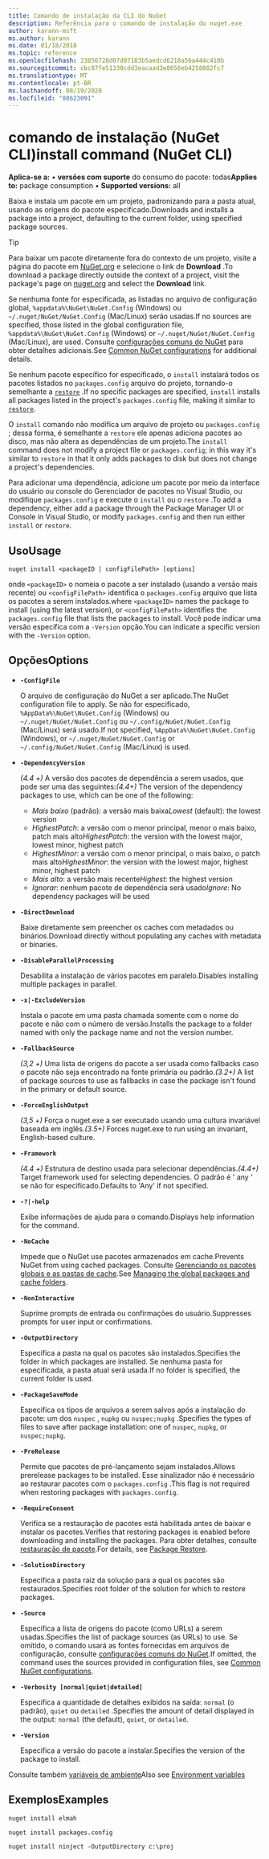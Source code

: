 ```yaml
---
title: Comando de instalação da CLI do NuGet
description: Referência para o comando de instalação do nuget.exe
author: karann-msft
ms.author: karann
ms.date: 01/18/2018
ms.topic: reference
ms.openlocfilehash: 23856728d07d07183b5aedcd6218a56a444c410b
ms.sourcegitcommit: cbc87fe51330cdd3eacaad3e8656eb4258882fc7
ms.translationtype: MT
ms.contentlocale: pt-BR
ms.lasthandoff: 08/19/2020
ms.locfileid: "88623091"
---
```

# <a name="install-command-nuget-cli"></a><span data-ttu-id="ca3f4-103">comando de instalação (NuGet CLI)</span><span class="sxs-lookup"><span data-stu-id="ca3f4-103">install command (NuGet CLI)</span></span>

<span data-ttu-id="ca3f4-104">**Aplica-se a:** &bullet; **versões com suporte** do consumo do pacote: todas</span><span class="sxs-lookup"><span data-stu-id="ca3f4-104">**Applies to:** package consumption &bullet; **Supported versions:** all</span></span>

<span data-ttu-id="ca3f4-105">Baixa e instala um pacote em um projeto, padronizando para a pasta atual, usando as origens do pacote especificado.</span><span class="sxs-lookup"><span data-stu-id="ca3f4-105">Downloads and installs a package into a project, defaulting to the current folder, using specified package sources.</span></span>

> [!Tip]
> <span data-ttu-id="ca3f4-106">Para baixar um pacote diretamente fora do contexto de um projeto, visite a página do pacote em [NuGet.org](https://www.nuget.org) e selecione o link de **Download** .</span><span class="sxs-lookup"><span data-stu-id="ca3f4-106">To download a package directly outside the context of a project, visit the package's page on [nuget.org](https://www.nuget.org) and select the **Download** link.</span></span>

<span data-ttu-id="ca3f4-107">Se nenhuma fonte for especificada, as listadas no arquivo de configuração global, `%appdata%\NuGet\NuGet.Config` (Windows) ou `~/.nuget/NuGet/NuGet.Config` (Mac/Linux) serão usadas.</span><span class="sxs-lookup"><span data-stu-id="ca3f4-107">If no sources are specified, those listed in the global configuration file, `%appdata%\NuGet\NuGet.Config` (Windows) or `~/.nuget/NuGet/NuGet.Config` (Mac/Linux), are used.</span></span> <span data-ttu-id="ca3f4-108">Consulte [configurações comuns do NuGet](../../consume-packages/configuring-nuget-behavior.md) para obter detalhes adicionais.</span><span class="sxs-lookup"><span data-stu-id="ca3f4-108">See [Common NuGet configurations](../../consume-packages/configuring-nuget-behavior.md) for additional details.</span></span>

<span data-ttu-id="ca3f4-109">Se nenhum pacote específico for especificado, o `install` instalará todos os pacotes listados no `packages.config` arquivo do projeto, tornando-o semelhante a [`restore`](cli-ref-restore.md) .</span><span class="sxs-lookup"><span data-stu-id="ca3f4-109">If no specific packages are specified, `install` installs all packages listed in the project's `packages.config` file, making it similar to [`restore`](cli-ref-restore.md).</span></span>

<span data-ttu-id="ca3f4-110">O `install` comando não modifica um arquivo de projeto ou `packages.config` ; dessa forma, é semelhante a `restore` ele apenas adiciona pacotes ao disco, mas não altera as dependências de um projeto.</span><span class="sxs-lookup"><span data-stu-id="ca3f4-110">The `install` command does not modify a project file or `packages.config`; in this way it's similar to `restore` in that it only adds packages to disk but does not change a project's dependencies.</span></span>

<span data-ttu-id="ca3f4-111">Para adicionar uma dependência, adicione um pacote por meio da interface do usuário ou console do Gerenciador de pacotes no Visual Studio, ou modifique `packages.config` e execute o `install` ou o `restore` .</span><span class="sxs-lookup"><span data-stu-id="ca3f4-111">To add a dependency, either add a package through the Package Manager UI or Console in Visual Studio, or modify `packages.config` and then run either `install` or `restore`.</span></span>

## <a name="usage"></a><span data-ttu-id="ca3f4-112">Uso</span><span class="sxs-lookup"><span data-stu-id="ca3f4-112">Usage</span></span>

```cli
nuget install <packageID | configFilePath> [options]
```

<span data-ttu-id="ca3f4-113">onde `<packageID>` o nomeia o pacote a ser instalado (usando a versão mais recente) ou `<configFilePath>` identifica o `packages.config` arquivo que lista os pacotes a serem instalados.</span><span class="sxs-lookup"><span data-stu-id="ca3f4-113">where `<packageID>` names the package to install (using the latest version), or `<configFilePath>` identifies the `packages.config` file that lists the packages to install.</span></span> <span data-ttu-id="ca3f4-114">Você pode indicar uma versão específica com a `-Version` opção.</span><span class="sxs-lookup"><span data-stu-id="ca3f4-114">You can indicate a specific version with the `-Version` option.</span></span>

## <a name="options"></a><span data-ttu-id="ca3f4-115">Opções</span><span class="sxs-lookup"><span data-stu-id="ca3f4-115">Options</span></span>

- **`-ConfigFile`**

  <span data-ttu-id="ca3f4-116">O arquivo de configuração do NuGet a ser aplicado.</span><span class="sxs-lookup"><span data-stu-id="ca3f4-116">The NuGet configuration file to apply.</span></span> <span data-ttu-id="ca3f4-117">Se não for especificado, `%AppData%\NuGet\NuGet.Config` (Windows) ou `~/.nuget/NuGet/NuGet.Config` ou `~/.config/NuGet/NuGet.Config` (Mac/Linux) será usado.</span><span class="sxs-lookup"><span data-stu-id="ca3f4-117">If not specified, `%AppData%\NuGet\NuGet.Config` (Windows), or `~/.nuget/NuGet/NuGet.Config` or `~/.config/NuGet/NuGet.Config` (Mac/Linux) is used.</span></span>

- **`-DependencyVersion`**

  <span data-ttu-id="ca3f4-118">*(4.4 +)* A versão dos pacotes de dependência a serem usados, que pode ser uma das seguintes:</span><span class="sxs-lookup"><span data-stu-id="ca3f4-118">*(4.4+)* The version of the dependency packages to use, which can be one of the following:</span></span><br/><ul><li><span data-ttu-id="ca3f4-119">*Mais baixo* (padrão): a versão mais baixa</span><span class="sxs-lookup"><span data-stu-id="ca3f4-119">*Lowest* (default): the lowest version</span></span></li><li><span data-ttu-id="ca3f4-120">*HighestPatch*: a versão com o menor principal, menor o mais baixo, patch mais alto</span><span class="sxs-lookup"><span data-stu-id="ca3f4-120">*HighestPatch*: the version with the lowest major, lowest minor, highest patch</span></span></li><li><span data-ttu-id="ca3f4-121">*HighestMinor*: a versão com o menor principal, o mais baixo, o patch mais alto</span><span class="sxs-lookup"><span data-stu-id="ca3f4-121">*HighestMinor*: the version with the lowest major, highest minor, highest patch</span></span></li><li><span data-ttu-id="ca3f4-122">*Mais alto*: a versão mais recente</span><span class="sxs-lookup"><span data-stu-id="ca3f4-122">*Highest*: the highest version</span></span></li><li><span data-ttu-id="ca3f4-123">*Ignorar*: nenhum pacote de dependência será usado</span><span class="sxs-lookup"><span data-stu-id="ca3f4-123">*Ignore*: No dependency packages will be used</span></span></li></ul>

- **`-DirectDownload`**

  <span data-ttu-id="ca3f4-124">Baixe diretamente sem preencher os caches com metadados ou binários.</span><span class="sxs-lookup"><span data-stu-id="ca3f4-124">Download directly without populating any caches with metadata or binaries.</span></span>

- **`-DisableParallelProcessing`**

  <span data-ttu-id="ca3f4-125">Desabilita a instalação de vários pacotes em paralelo.</span><span class="sxs-lookup"><span data-stu-id="ca3f4-125">Disables installing multiple packages in parallel.</span></span>

- **`-x|-ExcludeVersion`**

  <span data-ttu-id="ca3f4-126">Instala o pacote em uma pasta chamada somente com o nome do pacote e não com o número de versão.</span><span class="sxs-lookup"><span data-stu-id="ca3f4-126">Installs the package to a folder named with only the package name and not the version number.</span></span>

- **`-FallbackSource`**

  <span data-ttu-id="ca3f4-127">*(3,2 +)* Uma lista de origens do pacote a ser usada como fallbacks caso o pacote não seja encontrado na fonte primária ou padrão.</span><span class="sxs-lookup"><span data-stu-id="ca3f4-127">*(3.2+)* A list of package sources to use as fallbacks in case the package isn't found in the primary or default source.</span></span>

- **`-ForceEnglishOutput`**

  <span data-ttu-id="ca3f4-128">*(3,5 +)* Força o nuget.exe a ser executado usando uma cultura invariável baseada em inglês.</span><span class="sxs-lookup"><span data-stu-id="ca3f4-128">*(3.5+)* Forces nuget.exe to run using an invariant, English-based culture.</span></span>

- **`-Framework`**

  <span data-ttu-id="ca3f4-129">*(4.4 +)* Estrutura de destino usada para selecionar dependências.</span><span class="sxs-lookup"><span data-stu-id="ca3f4-129">*(4.4+)* Target framework used for selecting dependencies.</span></span> <span data-ttu-id="ca3f4-130">O padrão é ' any ' se não for especificado.</span><span class="sxs-lookup"><span data-stu-id="ca3f4-130">Defaults to 'Any' if not specified.</span></span>

- **`-?|-help`**

  <span data-ttu-id="ca3f4-131">Exibe informações de ajuda para o comando.</span><span class="sxs-lookup"><span data-stu-id="ca3f4-131">Displays help information for the command.</span></span>

- **`-NoCache`**

  <span data-ttu-id="ca3f4-132">Impede que o NuGet use pacotes armazenados em cache.</span><span class="sxs-lookup"><span data-stu-id="ca3f4-132">Prevents NuGet from using cached packages.</span></span> <span data-ttu-id="ca3f4-133">Consulte [Gerenciando os pacotes globais e as pastas de cache](../../consume-packages/managing-the-global-packages-and-cache-folders.md).</span><span class="sxs-lookup"><span data-stu-id="ca3f4-133">See [Managing the global packages and cache folders](../../consume-packages/managing-the-global-packages-and-cache-folders.md).</span></span>

- **`-NonInteractive`**

  <span data-ttu-id="ca3f4-134">Suprime prompts de entrada ou confirmações do usuário.</span><span class="sxs-lookup"><span data-stu-id="ca3f4-134">Suppresses prompts for user input or confirmations.</span></span>

- **`-OutputDirectory`**

  <span data-ttu-id="ca3f4-135">Especifica a pasta na qual os pacotes são instalados.</span><span class="sxs-lookup"><span data-stu-id="ca3f4-135">Specifies the folder in which packages are installed.</span></span> <span data-ttu-id="ca3f4-136">Se nenhuma pasta for especificada, a pasta atual será usada.</span><span class="sxs-lookup"><span data-stu-id="ca3f4-136">If no folder is specified, the current folder is used.</span></span>

- **`-PackageSaveMode`**

  <span data-ttu-id="ca3f4-137">Especifica os tipos de arquivos a serem salvos após a instalação do pacote: um dos `nuspec` , `nupkg` ou `nuspec;nupkg` .</span><span class="sxs-lookup"><span data-stu-id="ca3f4-137">Specifies the types of files to save after package installation: one of `nuspec`, `nupkg`, or `nuspec;nupkg`.</span></span>

- **`-PreRelease`**

  <span data-ttu-id="ca3f4-138">Permite que pacotes de pré-lançamento sejam instalados.</span><span class="sxs-lookup"><span data-stu-id="ca3f4-138">Allows prerelease packages to be installed.</span></span> <span data-ttu-id="ca3f4-139">Esse sinalizador não é necessário ao restaurar pacotes com o `packages.config` .</span><span class="sxs-lookup"><span data-stu-id="ca3f4-139">This flag is not required when restoring packages with `packages.config`.</span></span>

- **`-RequireConsent`**

  <span data-ttu-id="ca3f4-140">Verifica se a restauração de pacotes está habilitada antes de baixar e instalar os pacotes.</span><span class="sxs-lookup"><span data-stu-id="ca3f4-140">Verifies that restoring packages is enabled before downloading and installing the packages.</span></span> <span data-ttu-id="ca3f4-141">Para obter detalhes, consulte [restauração de pacote](../../consume-packages/package-restore.md).</span><span class="sxs-lookup"><span data-stu-id="ca3f4-141">For details, see [Package Restore](../../consume-packages/package-restore.md).</span></span>

- **`-SolutionDirectory`**

  <span data-ttu-id="ca3f4-142">Especifica a pasta raiz da solução para a qual os pacotes são restaurados.</span><span class="sxs-lookup"><span data-stu-id="ca3f4-142">Specifies root folder of the solution for which to restore packages.</span></span>

- **`-Source`**

   <span data-ttu-id="ca3f4-143">Especifica a lista de origens do pacote (como URLs) a serem usadas.</span><span class="sxs-lookup"><span data-stu-id="ca3f4-143">Specifies the list of package sources (as URLs) to use.</span></span> <span data-ttu-id="ca3f4-144">Se omitido, o comando usará as fontes fornecidas em arquivos de configuração, consulte [configurações comuns do NuGet](../../consume-packages/configuring-nuget-behavior.md).</span><span class="sxs-lookup"><span data-stu-id="ca3f4-144">If omitted, the command uses the sources provided in configuration files, see [Common NuGet configurations](../../consume-packages/configuring-nuget-behavior.md).</span></span>

- **`-Verbosity [normal|quiet|detailed]`**

  <span data-ttu-id="ca3f4-145">Especifica a quantidade de detalhes exibidos na saída: `normal` (o padrão), `quiet` ou `detailed` .</span><span class="sxs-lookup"><span data-stu-id="ca3f4-145">Specifies the amount of detail displayed in the output: `normal` (the default), `quiet`, or `detailed`.</span></span>

- **`-Version`**

  <span data-ttu-id="ca3f4-146">Especifica a versão do pacote a instalar.</span><span class="sxs-lookup"><span data-stu-id="ca3f4-146">Specifies the version of the package to install.</span></span>

<span data-ttu-id="ca3f4-147">Consulte também [variáveis de ambiente](cli-ref-environment-variables.md)</span><span class="sxs-lookup"><span data-stu-id="ca3f4-147">Also see [Environment variables](cli-ref-environment-variables.md)</span></span>

## <a name="examples"></a><span data-ttu-id="ca3f4-148">Exemplos</span><span class="sxs-lookup"><span data-stu-id="ca3f4-148">Examples</span></span>

```cli
nuget install elmah

nuget install packages.config

nuget install ninject -OutputDirectory c:\proj
```
